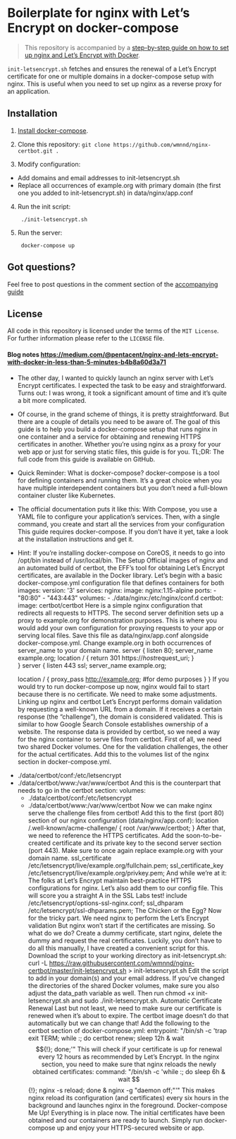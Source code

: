 # Boilerplate for nginx with Let’s Encrypt on docker-compose

> This repository is accompanied by a [step-by-step guide on how to
set up nginx and Let’s Encrypt with Docker](https://medium.com/@pentacent/nginx-and-lets-encrypt-with-docker-in-less-than-5-minutes-b4b8a60d3a71).

`init-letsencrypt.sh` fetches and ensures the renewal of a Let’s
Encrypt certificate for one or multiple domains in a docker-compose
setup with nginx.
This is useful when you need to set up nginx as a reverse proxy for an
application.

## Installation
1. [Install docker-compose](https://docs.docker.com/compose/install/#install-compose).

2. Clone this repository: `git clone https://github.com/wmnnd/nginx-certbot.git .`

3. Modify configuration:
- Add domains and email addresses to init-letsencrypt.sh
- Replace all occurrences of example.org with primary domain (the first one you added to init-letsencrypt.sh) in data/nginx/app.conf

4. Run the init script:

        ./init-letsencrypt.sh

5. Run the server:

        docker-compose up

## Got questions?
Feel free to post questions in the comment section of the [accompanying guide](https://medium.com/@pentacent/nginx-and-lets-encrypt-with-docker-in-less-than-5-minutes-b4b8a60d3a71)

## License
All code in this repository is licensed under the terms of the `MIT License`. For further information please refer to the `LICENSE` file.


#### Blog notes https://medium.com/@pentacent/nginx-and-lets-encrypt-with-docker-in-less-than-5-minutes-b4b8a60d3a71


* The other day, I wanted to quickly launch an nginx server with Let’s Encrypt certificates. I expected the task to be easy and straightforward. Turns out: I was wrong, it took a significant amount of time and it’s quite a bit more complicated.
* Of course, in the grand scheme of things, it is pretty straightforward. But there are a couple of details you need to be aware of. The goal of this guide is to help you build a docker-compose setup that runs nginx in one container and a service for obtaining and renewing HTTPS certificates in another. Whether you’re using nginx as a proxy for your web app or just for serving static files, this guide is for you.
TL;DR: The full code from this guide is available on GitHub.
* Quick Reminder: What is docker-compose?
docker-compose is a tool for defining containers and running them. It’s a great choice when you have multiple interdependent containers but you don’t need a full-blown container cluster like Kubernetes.
* The official documentation puts it like this:
With Compose, you use a YAML file to configure your application’s services. Then, with a single command, you create and start all the services from your configuration
This guide requires docker-compose. If you don’t have it yet, take a look at the installation instructions and get it.
* Hint: If you’re installing docker-compose on CoreOS, it needs to go into /opt/bin instead of /usr/local/bin.
The Setup
Official images of nginx and an automated build of certbot, the EFF’s tool for obtaining Let’s Encrypt certificates, are available in the Docker library.
Let’s begin with a basic docker-compose.yml configuration file that defines containers for both images:
version: '3'
services:
  nginx:
    image: nginx:1.15-alpine
    ports:
      - "80:80"
      - "443:443"
    volumes:
      - ./data/nginx:/etc/nginx/conf.d
  certbot:
    image: certbot/certbot
Here is a simple nginx configuration that redirects all requests to HTTPS. The second server definition sets up a proxy to example.org for demonstration purposes. This is where you would add your own configuration for proxying requests to your app or serving local files.
Save this file as data/nginx/app.conf alongside docker-compose.yml. Change example.org in both occurrences of server_name to your domain name.
server {
    listen 80;
    server_name example.org;
    location / {
        return 301 https://$host$request_uri;
    }    
}
server {
    listen 443 ssl;
    server_name example.org;
    
    location / {
        proxy_pass http://example.org; #for demo purposes
    }
}
If you would try to run docker-compose up now, nginx would fail to start because there is no certificate. We need to make some adjustments.
Linking up nginx and certbot
Let’s Encrypt performs domain validation by requesting a well-known URL from a domain. If it receives a certain response (the “challenge”), the domain is considered validated. This is similar to how Google Search Console establishes ownership of a website. The response data is provided by certbot, so we need a way for the nginx container to serve files from certbot.
First of all, we need two shared Docker volumes. One for the validation challenges, the other for the actual certificates.
Add this to the volumes list of the nginx section in docker-compose.yml.
- ./data/certbot/conf:/etc/letsencrypt
- ./data/certbot/www:/var/www/certbot
And this is the counterpart that needs to go in the certbot section:
volumes:
  - ./data/certbot/conf:/etc/letsencrypt
  - ./data/certbot/www:/var/www/certbot
Now we can make nginx serve the challenge files from certbot! Add this to the first (port 80) section of our nginx configuration (data/nginx/app.conf):
location /.well-known/acme-challenge/ {
    root /var/www/certbot;
}
After that, we need to reference the HTTPS certificates. Add the soon-to-be-created certificate and its private key to the second server section (port 443). Make sure to once again replace example.org with your domain name.
ssl_certificate /etc/letsencrypt/live/example.org/fullchain.pem;
ssl_certificate_key /etc/letsencrypt/live/example.org/privkey.pem;
And while we’re at it: The folks at Let’s Encrypt maintain best-practice HTTPS configurations for nginx. Let’s also add them to our config file. This will score you a straight A in the SSL Labs test!
include /etc/letsencrypt/options-ssl-nginx.conf;
ssl_dhparam /etc/letsencrypt/ssl-dhparams.pem;
The Chicken or the Egg?
Now for the tricky part. We need nginx to perform the Let’s Encrypt validation But nginx won’t start if the certificates are missing.
So what do we do? Create a dummy certificate, start nginx, delete the dummy and request the real certificates.
Luckily, you don’t have to do all this manually, I have created a convenient script for this.
Download the script to your working directory as init-letsencrypt.sh:
curl -L https://raw.githubusercontent.com/wmnnd/nginx-certbot/master/init-letsencrypt.sh > init-letsencrypt.sh
Edit the script to add in your domain(s) and your email address. If you’ve changed the directories of the shared Docker volumes, make sure you also adjust the data_path variable as well.
Then run chmod +x init-letsencrypt.sh and sudo ./init-letsencrypt.sh.
Automatic Certificate Renewal
Last but not least, we need to make sure our certificate is renewed when it’s about to expire. The certbot image doesn’t do that automatically but we can change that!
Add the following to the certbot section of docker-compose.yml:
entrypoint: "/bin/sh -c 'trap exit TERM; while :; do certbot renew; sleep 12h & wait $${!}; done;'"
This will check if your certificate is up for renewal every 12 hours as recommended by Let’s Encrypt.
In the nginx section, you need to make sure that nginx reloads the newly obtained certificates:
command: "/bin/sh -c 'while :; do sleep 6h & wait $${!}; nginx -s reload; done & nginx -g \"daemon off;\"'"
This makes nginx reload its configuration (and certificates) every six hours in the background and launches nginx in the foreground.
Docker-compose Me Up!
Everything is in place now. The initial certificates have been obtained and our containers are ready to launch. Simply run docker-compose up and enjoy your HTTPS-secured website or app.
